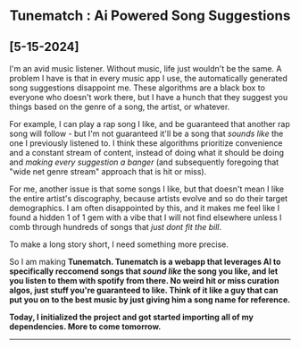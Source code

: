 <div style="text-align: center; font-weight: bolder; font-size: 24px;">Tunematch : Ai Powered Song Suggestions</div>
<h2> [5-15-2024] </h2>
I'm an avid music listener. Without music, life just wouldn't be the same. A problem I have is that in every music app I use, the automatically generated song suggestions disappoint me. These algorithms are a black box to everyone who doesn't work there, but I have a hunch that they suggest you things based on the genre of a song, the artist, or whatever. 

For example, I can play a rap song I like, and be guaranteed that another rap song will follow - but I'm not guaranteed it'll be a song that *sounds like* the one I previously listened to. I think these algorithms prioritize convenience and a constant stream of content, instead of doing what it should be doing and *making every suggestion a banger* (and subsequently foregoing that "wide net genre stream" approach that is hit or miss). 

For me, another issue is that some songs I like, but that doesn't mean I like the entire artist's discography, because artists evolve and so do their target demographics. I am often disappointed by this, and it makes me feel like I found a hidden 1 of 1 gem with a vibe that I will not find elsewhere unless I comb through hundreds of songs that *just dont fit the bill*. 

To make a long story short, I need something more precise. 

So I am making <strong>Tunematch<strong>. Tunematch is a webapp that leverages AI to specifically reccomend songs that *sound like* the song you like, and let you listen to them with spotify from there. No weird hit or miss curation algos, just stuff you're guaranteed to like. Think of it like a guy that can put you on to the best music by just giving him a song name for reference. 

Today, I initialized the project and got started importing all of my dependencies. More to come tomorrow. 
<hr>